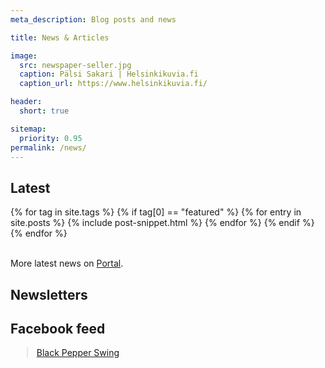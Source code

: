 ```yaml
---
meta_description: Blog posts and news

title: News & Articles

image:
  src: newspaper-seller.jpg
  caption: Pälsi Sakari | Helsinkikuvia.fi
  caption_url: https://www.helsinkikuvia.fi/

header:
  short: true

sitemap:
  priority: 0.95
permalink: /news/
---
```


## Latest

{% for tag in site.tags %}
{% if tag[0] == "featured" %}
  {% for entry in site.posts %}
  {% include post-snippet.html %}
  {% endfor %}
{% endif %}
{% endfor %}

<br/>

<div class="text-center">
  More latest news on <a href="https://portal.blackpepperswing.com/home" target="_blank">Portal</a>.
</div>


## Newsletters

<style type="text/css">
<!--
.display_archive {font-size: 12px;}
.display_archive a {font-size: 13px;}
.campaign {line-height: 125%; margin: 12px 2px;}
//-->
</style>
<script language="javascript" src="//blackpepperswing.us16.list-manage.com/generate-js/?u=afde0a77ccfe7b464547ee2c6&fid=8065&show=10" type="text/javascript"></script>


## Facebook feed

<style type="text/css">
<!--
.fb-page {margin: 12px 2px;}
//-->
</style>
<div class="fb-page" data-href="https://www.facebook.com/blackpepperswing/" data-tabs="timeline,events,messages" data-width="500" data-height="560" data-small-header="true" data-adapt-container-width="true" data-hide-cover="false" data-show-facepile="false"><blockquote cite="https://www.facebook.com/blackpepperswing/" class="fb-xfbml-parse-ignore"><a href="https://www.facebook.com/blackpepperswing/">Black Pepper Swing</a></blockquote></div>
